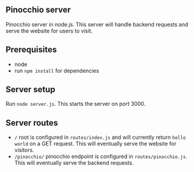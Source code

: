 ## Pinocchio server

Pinocchio server in node.js. This server will handle backend requests and serve the website for users to visit.

## Prerequisites

* node
* run `npm install` for dependencies

## Server setup

Run `node server.js`. This starts the server on port 3000. 

## Server routes

* `/` root is configured in `routes/index.js` and will currently return `hello world` on a GET request. This will eventually serve the website for visitors.
* `/pinocchio/` pinocchio endpoint is configured in `routes/pinocchio.js`. This will eventually serve the backend requests.
